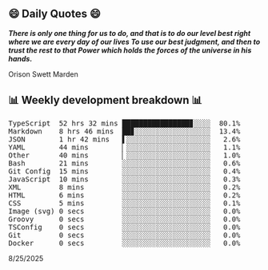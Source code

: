 ## 😄 Daily Quotes 😄

_**There is only one thing for us to do, and that is to do our level best right where we are every day of our lives To use our best judgment, and then to trust the rest to that Power which holds the forces of the universe in his hands.**_

Orison Swett Marden



## 📊 Weekly development breakdown 📊

<pre>TypeScript  52 hrs 32 mins ████████████████▊░░░░  80.1%
Markdown    8 hrs 46 mins  ██▊░░░░░░░░░░░░░░░░░░  13.4%
JSON        1 hr 42 mins   ▌░░░░░░░░░░░░░░░░░░░░   2.6%
YAML        44 mins        ▏░░░░░░░░░░░░░░░░░░░░   1.1%
Other       40 mins        ▏░░░░░░░░░░░░░░░░░░░░   1.0%
Bash        21 mins        ░░░░░░░░░░░░░░░░░░░░░   0.6%
Git Config  15 mins        ░░░░░░░░░░░░░░░░░░░░░   0.4%
JavaScript  10 mins        ░░░░░░░░░░░░░░░░░░░░░   0.3%
XML         8 mins         ░░░░░░░░░░░░░░░░░░░░░   0.2%
HTML        6 mins         ░░░░░░░░░░░░░░░░░░░░░   0.2%
CSS         5 mins         ░░░░░░░░░░░░░░░░░░░░░   0.1%
Image (svg) 0 secs         ░░░░░░░░░░░░░░░░░░░░░   0.0%
Groovy      0 secs         ░░░░░░░░░░░░░░░░░░░░░   0.0%
TSConfig    0 secs         ░░░░░░░░░░░░░░░░░░░░░   0.0%
Git         0 secs         ░░░░░░░░░░░░░░░░░░░░░   0.0%
Docker      0 secs         ░░░░░░░░░░░░░░░░░░░░░   0.0%</pre>

8/25/2025